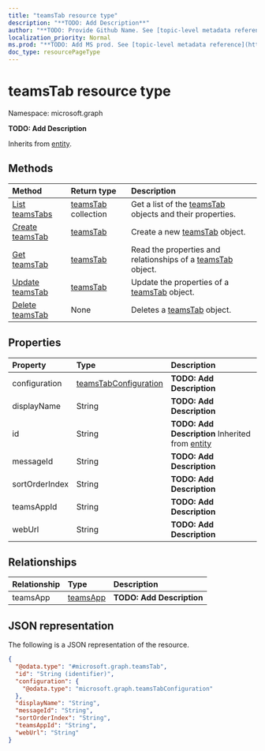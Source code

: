 ```yaml
---
title: "teamsTab resource type"
description: "**TODO: Add Description**"
author: "**TODO: Provide Github Name. See [topic-level metadata reference](https://msgo.azurewebsites.net/add/document/guidelines/metadata.html#topic-level-metadata)**"
localization_priority: Normal
ms.prod: "**TODO: Add MS prod. See [topic-level metadata reference](https://msgo.azurewebsites.net/add/document/guidelines/metadata.html#topic-level-metadata)**"
doc_type: resourcePageType
---
```


# teamsTab resource type

Namespace: microsoft.graph



**TODO: Add Description**


Inherits from [entity](../resources/entity.md).

## Methods
|Method|Return type|Description|
|:---|:---|:---|
|[List teamsTabs](../api/teamstab-list.md)|[teamsTab](../resources/teamstab.md) collection|Get a list of the [teamsTab](../resources/teamstab.md) objects and their properties.|
|[Create teamsTab](../api/teamstab-create.md)|[teamsTab](../resources/teamstab.md)|Create a new [teamsTab](../resources/teamstab.md) object.|
|[Get teamsTab](../api/teamstab-get.md)|[teamsTab](../resources/teamstab.md)|Read the properties and relationships of a [teamsTab](../resources/teamstab.md) object.|
|[Update teamsTab](../api/teamstab-update.md)|[teamsTab](../resources/teamstab.md)|Update the properties of a [teamsTab](../resources/teamstab.md) object.|
|[Delete teamsTab](../api/teamstab-delete.md)|None|Deletes a [teamsTab](../resources/teamstab.md) object.|

## Properties
|Property|Type|Description|
|:---|:---|:---|
|configuration|[teamsTabConfiguration](../resources/teamstabconfiguration.md)|**TODO: Add Description**|
|displayName|String|**TODO: Add Description**|
|id|String|**TODO: Add Description** Inherited from [entity](../resources/entity.md)|
|messageId|String|**TODO: Add Description**|
|sortOrderIndex|String|**TODO: Add Description**|
|teamsAppId|String|**TODO: Add Description**|
|webUrl|String|**TODO: Add Description**|

## Relationships
|Relationship|Type|Description|
|:---|:---|:---|
|teamsApp|[teamsApp](../resources/teamsapp.md)|**TODO: Add Description**|

## JSON representation
The following is a JSON representation of the resource.
<!-- {
  "blockType": "resource",
  "keyProperty": "id",
  "@odata.type": "microsoft.graph.teamsTab",
  "baseType": "microsoft.graph.entity",
  "openType": false
}
-->
``` json
{
  "@odata.type": "#microsoft.graph.teamsTab",
  "id": "String (identifier)",
  "configuration": {
    "@odata.type": "microsoft.graph.teamsTabConfiguration"
  },
  "displayName": "String",
  "messageId": "String",
  "sortOrderIndex": "String",
  "teamsAppId": "String",
  "webUrl": "String"
}
```

